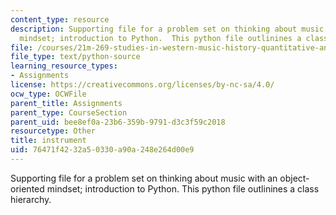```yaml
---
content_type: resource
description: Supporting file for a problem set on thinking about music with an object-oriented
  mindset; introduction to Python.  This python file outlinines a class hierarchy.
file: /courses/21m-269-studies-in-western-music-history-quantitative-and-computational-approaches-to-music-history-spring-2012/76471f4232a50330a90a248e264d00e9_instrument.py
file_type: text/python-source
learning_resource_types:
- Assignments
license: https://creativecommons.org/licenses/by-nc-sa/4.0/
ocw_type: OCWFile
parent_title: Assignments
parent_type: CourseSection
parent_uid: bee8ef0a-23b6-359b-9791-d3c3f59c2018
resourcetype: Other
title: instrument
uid: 76471f42-32a5-0330-a90a-248e264d00e9
---
```

Supporting file for a problem set on thinking about music with an object-oriented mindset; introduction to Python.  This python file outlinines a class hierarchy.